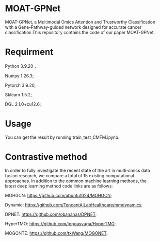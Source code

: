 # MOAT-GPNet

MOAT-GPNet, a Multimodal Omics Attention and Trustworthy Classification with a Gene-Pathway-guided network designed for accurate cancer classification.This repository contains the code of our paper MOAT-GPNet.


# Requirment

Python 3.9.20；

Numpy 1.26.3;

Pytorch 3.9.20;

Sklearn 1.5.2;

DGL 2.1.0+cu12.6;

# Usage

You can get the result by running train_test_CMFM.ipynb.

# Contrastive method

In order to fully investigate the recent state of the art in multi-omics data fusion research, we compare a total of 15 existing computational approaches. In addition to the common machine learning methods, the latest deep learning method code links are as follows:

MOHGCN: https://github.com/ubuntu1024/MOHGCN;

Dynamic: https://github.com/TencentAILabHealthcare/mmdynamics;

DPNET: https://github.com/obananas/DPNET;

HyperTMO: https://github.com/ippousyuga/HyperTMO;

MOGONTE: https://github.com/txWang/MOGONET.
